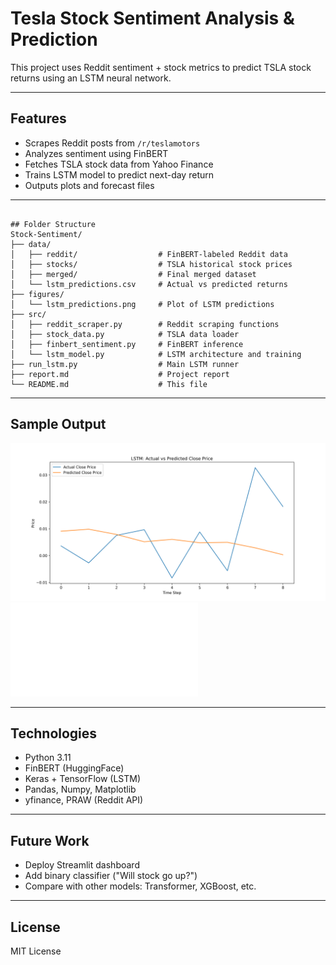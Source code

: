 # Tesla Stock Sentiment Analysis & Prediction

This project uses Reddit sentiment + stock metrics to predict TSLA stock returns using an LSTM neural network.

---

## Features
- Scrapes Reddit posts from `/r/teslamotors`
- Analyzes sentiment using FinBERT
- Fetches TSLA stock data from Yahoo Finance
- Trains LSTM model to predict next-day return
- Outputs plots and forecast files

---
```

## Folder Structure
Stock-Sentiment/
├── data/
│   ├── reddit/                  # FinBERT-labeled Reddit data
│   ├── stocks/                  # TSLA historical stock prices
│   ├── merged/                  # Final merged dataset
│   └── lstm_predictions.csv     # Actual vs predicted returns
├── figures/
│   └── lstm_predictions.png     # Plot of LSTM predictions
├── src/
│   ├── reddit_scraper.py        # Reddit scraping functions
│   ├── stock_data.py            # TSLA data loader
│   ├── finbert_sentiment.py     # FinBERT inference
│   └── lstm_model.py            # LSTM architecture and training
├── run_lstm.py                  # Main LSTM runner
├── report.md                    # Project report
└── README.md                    # This file
```
---

## Sample Output

![LSTM vs Actual](figures/lstm_predictions.png)
![Findings](report.md)

---

## Technologies
- Python 3.11
- FinBERT (HuggingFace)
- Keras + TensorFlow (LSTM)
- Pandas, Numpy, Matplotlib
- yfinance, PRAW (Reddit API)

---

## Future Work
- Deploy Streamlit dashboard
- Add binary classifier ("Will stock go up?")
- Compare with other models: Transformer, XGBoost, etc.

---

## License
MIT License
